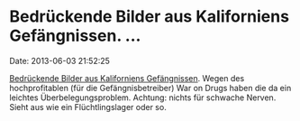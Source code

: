 Bedrückende Bilder aus Kaliforniens Gefängnissen. \...
======================================================

Date: 2013-06-03 21:52:25

[Bedrückende Bilder aus Kaliforniens
Gefängnissen](http://imgur.com/a/cCmOG). Wegen des hochprofitablen (für
die Gefängnisbetreiber) War on Drugs haben die da ein leichtes
Überbelegungsproblem. Achtung: nichts für schwache Nerven. Sieht aus wie
ein Flüchtlingslager oder so.
